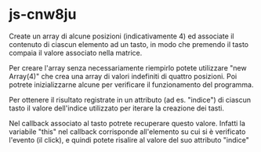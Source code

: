 # js-cnw8ju

Create un array di alcune posizioni (indicativamente 4) ed associate il contenuto di ciascun elemento ad un tasto, in modo che premendo il tasto compaia il valore associato nella matrice.

Per creare l'array senza necessariamente riempirlo potete utilizzare "new Array(4)" che crea una array di valori indefiniti di quattro posizioni. Poi potrete inizializzarne alcune per verificare il funzionamento del programma.

Per ottenere il risultato registrate in un attributo (ad es. "indice") di ciascun tasto il valore dell'indice utilizzato per iterare la creazione dei tasti.

Nel callback associato al tasto potrete recuperare questo valore. Infatti la variabile "this" nel callback corrisponde all'elemento su cui si è verificato l'evento (il click), e quindi potete risalire al valore del suo attributo "indice"